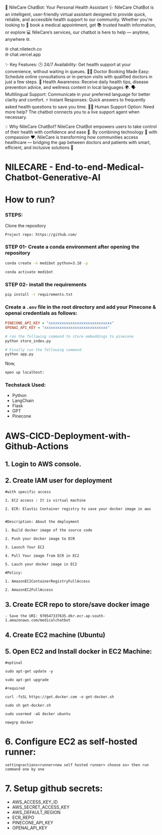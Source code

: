 🤖 NileCare ChatBot: Your Personal Health Assistant 🩺
NileCare ChatBot is an intelligent, user-friendly virtual assistant designed to provide quick, reliable, and accessible health support to our community. Whether you're looking to 📅 book a medical appointment, get 📚 trusted health information, or explore 💻 NileCare’s services, our chatbot is here to help — anytime, anywhere 🌐.

🌐 chat.niletech.co  
🌐 chat.vercel.app

✨ Key Features:
🕒 24/7 Availability: Get health support at your convenience, without waiting in queues.
👨‍⚕️ Doctor Booking Made Easy: Schedule online consultations or in-person visits with qualified doctors in just a few steps.
🧠 Health Awareness: Receive daily health tips, disease prevention advice, and wellness content in local languages 🌍.
🗣️ Multilingual Support: Communicate in your preferred language for better clarity and comfort.
⚡ Instant Responses: Quick answers to frequently asked health questions to save you time.
🧑‍💻 Human Support Option: Need more help? The chatbot connects you to a live support agent when necessary.

💡 Why NileCare ChatBot?
NileCare ChatBot empowers users to take control of their health with confidence and ease 💪. By combining technology 🤖 with compassion ❤️, NileCare is transforming how communities access healthcare — bridging the gap between doctors and patients with smart, efficient, and inclusive solutions 🌱

# NILECARE - End-to-end-Medical-Chatbot-Generative-AI

# How to run?

### STEPS:

Clone the repository

```bash
Project repo: https://github.com/
```

### STEP 01- Create a conda environment after opening the repository

```bash
conda create -n medibot python=3.10 -y
```

```bash
conda activate medibot
```

### STEP 02- install the requirements

```bash
pip install -r requirements.txt
```

### Create a `.env` file in the root directory and add your Pinecone & openai credentials as follows:

```ini
PINECONE_API_KEY = "xxxxxxxxxxxxxxxxxxxxxxxxxxxxx"
OPENAI_API_KEY = "xxxxxxxxxxxxxxxxxxxxxxxxxxxxx"
```

```bash
# run the following command to store embeddings to pinecone
python store_index.py
```

```bash
# Finally run the following command
python app.py
```

Now,

```bash
open up localhost:
```

### Techstack Used:

- Python
- LangChain
- Flask
- GPT
- Pinecone

# AWS-CICD-Deployment-with-Github-Actions

## 1. Login to AWS console.

## 2. Create IAM user for deployment

    #with specific access

    1. EC2 access : It is virtual machine

    2. ECR: Elastic Container registry to save your docker image in aws


    #Description: About the deployment

    1. Build docker image of the source code

    2. Push your docker image to ECR

    3. Launch Your EC2

    4. Pull Your image from ECR in EC2

    5. Lauch your docker image in EC2

    #Policy:

    1. AmazonEC2ContainerRegistryFullAccess

    2. AmazonEC2FullAccess

## 3. Create ECR repo to store/save docker image

    - Save the URI: 970547337635.dkr.ecr.ap-south-1.amazonaws.com/medicalchatbot

## 4. Create EC2 machine (Ubuntu)

## 5. Open EC2 and Install docker in EC2 Machine:

    #optinal

    sudo apt-get update -y

    sudo apt-get upgrade

    #required

    curl -fsSL https://get.docker.com -o get-docker.sh

    sudo sh get-docker.sh

    sudo usermod -aG docker ubuntu

    newgrp docker

# 6. Configure EC2 as self-hosted runner:

    setting>actions>runner>new self hosted runner> choose os> then run command one by one

# 7. Setup github secrets:

- AWS_ACCESS_KEY_ID
- AWS_SECRET_ACCESS_KEY
- AWS_DEFAULT_REGION
- ECR_REPO
- PINECONE_API_KEY
- OPENAI_API_KEY
